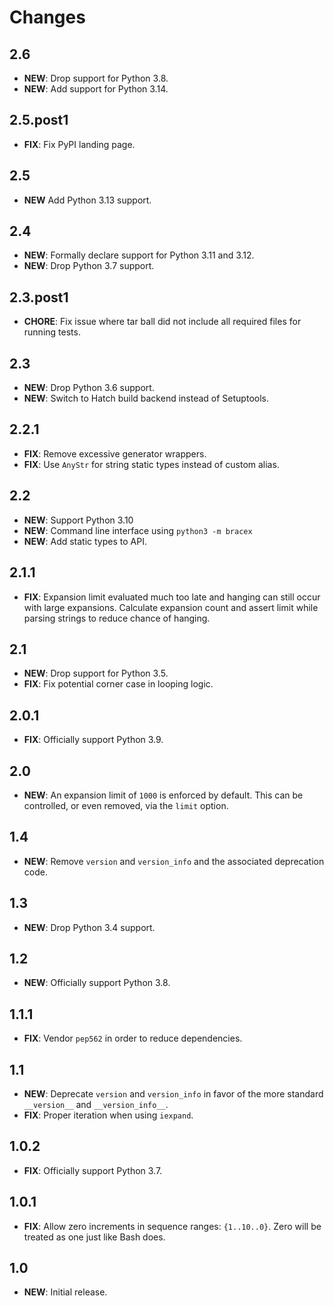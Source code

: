 # Changes

## 2.6

-   **NEW**: Drop support for Python 3.8.
-   **NEW**: Add support for Python 3.14.

## 2.5.post1

-   **FIX**: Fix PyPI landing page.

## 2.5

-   **NEW** Add Python 3.13 support.

## 2.4

-   **NEW**: Formally declare support for Python 3.11 and 3.12.
-   **NEW**: Drop Python 3.7 support.

## 2.3.post1

-   **CHORE**: Fix issue where tar ball did not include all required files for running tests.

## 2.3

-   **NEW**: Drop Python 3.6 support.
-   **NEW**: Switch to Hatch build backend instead of Setuptools.

## 2.2.1

-   **FIX**: Remove excessive generator wrappers.
-   **FIX**: Use `AnyStr` for string static types instead of custom alias.

## 2.2

-   **NEW**: Support Python 3.10
-   **NEW**: Command line interface using `python3 -m bracex`
-   **NEW**: Add static types to API.

## 2.1.1

-   **FIX**: Expansion limit evaluated much too late and hanging can still occur with large expansions. Calculate
    expansion count and assert limit while parsing strings to reduce chance of hanging.

## 2.1

-   **NEW**: Drop support for Python 3.5.
-   **FIX**: Fix potential corner case in looping logic.

## 2.0.1

-   **FIX**: Officially support Python 3.9.

## 2.0

-   **NEW**: An expansion limit of `1000` is enforced by default. This can be controlled, or even removed, via the
    `limit` option.

## 1.4

-   **NEW**: Remove `version` and `version_info` and the associated deprecation code.

## 1.3

-   **NEW**: Drop Python 3.4 support.

## 1.2

-   **NEW**: Officially support Python 3.8.

## 1.1.1

-   **FIX**: Vendor `pep562` in order to reduce dependencies.

## 1.1

-   **NEW**: Deprecate `version` and `version_info` in favor of the more standard `__version__` and `__version_info__`.
-   **FIX**: Proper iteration when using `iexpand`.

## 1.0.2

-   **FIX**: Officially support Python 3.7.

## 1.0.1

-   **FIX**: Allow zero increments in sequence ranges: `{1..10..0}`. Zero will be treated as one just like Bash does.

## 1.0

-   **NEW**: Initial release.
